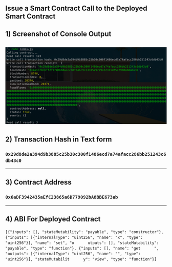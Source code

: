 Issue a Smart Contract Call to the Deployed Smart Contract
---
## 1) Screenshot of Console Output
![](./TransactionOutput.png)
---
## 2) Transaction Hash in Text form
### `0x29d8de2a394d9b3885c25b30c300f1486ecd7a74afacc286bb251243c6db43c0`
---
## 3) Contract Address
### `0x6aDF3942435aEfC23865a6D779092bA8BBE673ab`
---
## 4) ABI For Deployed Contract
`[{"inputs": [], "stateMutability": "payable", "type": "constructor"},
      {"inputs": [{"internalType": "uint256", "name": "x", "type": "uint256"}], "name": "set", "o      utputs": [], "stateMutability": "payable", "type": "function"}, {"inputs": [], "name": "get      ", "outputs": [{"internalType": "uint256", "name": "", "type": "uint256"}], "stateMutabilit      y": "view", "type": "function"}]`
